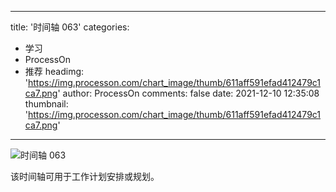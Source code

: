 
---
title: '时间轴 063'
categories: 
 - 学习
 - ProcessOn
 - 推荐
headimg: 'https://img.processon.com/chart_image/thumb/611aff591efad412479c1ca7.png'
author: ProcessOn
comments: false
date: 2021-12-10 12:35:08
thumbnail: 'https://img.processon.com/chart_image/thumb/611aff591efad412479c1ca7.png'
---

<div>   
<img class="thumb" alt="时间轴 063" src="https://img.processon.com/chart_image/thumb/611aff591efad412479c1ca7.png" referrerpolicy="no-referrer">
<p>该时间轴可用于工作计划安排或规划。</p>  
</div>
            